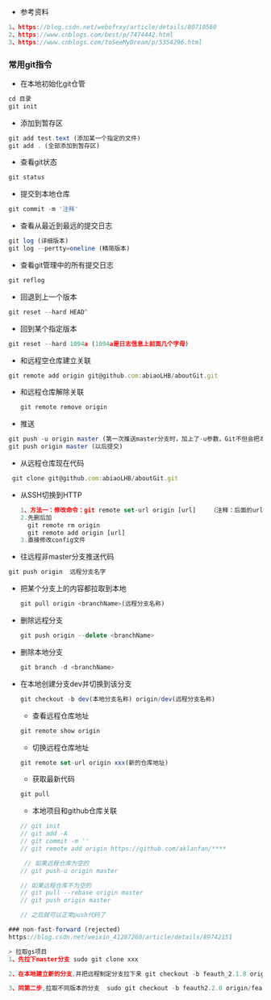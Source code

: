   - 参考资料

  ```js
  1、https://blog.csdn.net/webofrxy/article/details/80710560
  2、https://www.cnblogs.com/best/p/7474442.html
  3、https://www.cnblogs.com/toSeeMyDream/p/5354296.html
  ```



### 常用git指令
- 在本地初始化git仓管
```js
cd 目录
git init
```
- 添加到暂存区
```js
git add test.text (添加某一个指定的文件)
git add . (全部添加到暂存区)
```

- 查看git状态
```js
git status
```

- 提交到本地仓库
```js
git commit -m '注释'
```


- 查看从最近到最远的提交日志
```js
git log (详细版本)
git log --pertty=oneline (精简版本)
```

- 查看git管理中的所有提交日志
```js
git reflog
```

- 回退到上一个版本
```js
git reset --hard HEAD^
```
- 回到某个指定版本
```js
git reset --hard 1094a (1094a是日志信息上前面几个字母)
```

- 和远程空仓库建立关联
```js
git remote add origin git@github.com:abiaoLHB/aboutGit.git
```

- 和远程仓库解除关联

  ```js
  git remote remove origin
  ```

- 推送
```js
git push -u origin master (第一次推送master分支时，加上了-u参数，Git不但会把本地的master分支内容推送的远程新的master分支，还会把本地的master分支和远程的master分支关联起来，在以后的推送或者拉取时就可以简化命令)
git push origin master (以后提交)
```


- 从远程仓库现在代码
```js
 git clone git@github.com:abiaoLHB/aboutGit.git
```

- 从SSH切换到HTTP

  ```js
  1、方法一：修改命令：git remote set-url origin [url]    （注释：后面的url不要带[]）
  2.先删后加
  	git remote rm origin
  	git remote add origin [url]
  3.直接修改config文件
  ```


- 往远程非master分支推送代码

```js
git push origin  远程分支名字
```

- 把某个分支上的内容都拉取到本地

  ```js
  git pull origin <branchName>(远程分支名称)
  ```

- 删除远程分支

  ```js
  git push origin --delete <branchName>
  ```

- 删除本地分支


  ```js
  git branch -d <branchName>
  ```

- 在本地创建分支dev并切换到该分支

  ```js
  git checkout -b dev(本地分支名称) origin/dev(远程分支名称)
  ```

  - 查看远程仓库地址

  ```js
  git remote show origin
  ```

   - 切换远程仓库地址

  ```js
  git remote set-url origin xxx(新的仓库地址)
  ```


   - 获取最新代码

  ```js
  git pull
  ```

  - 本地项目和github仓库关联
  ```js
  // git init
  // git add -A
  // git commit -m ''
  // git remote add origin https://github.com/aklanfan/****

   // 如果远程仓库为空的
  // git push-u origin master

  // 如果远程仓库不为空的
  // git pull --rebase origin master
  // git push origin master

  // 之后就可以正常push代码了
  ```

```js
### non-fast-forward (rejected)
https://blog.csdn.net/weixin_41287260/article/details/89742151
```

  ```js
  > 拉取gs项目
  1、先拉下master分支 sudo git clone xxx

  2、在本地建立新的分支,并把远程制定分支拉下来 git checkout -b feauth_2.1.8 origin/feauth_2.1.8

  3、同第二步,拉取不同版本的分支  sudo git checkout -b feauth2.2.0 origin/feauth2.2.0
  ```




